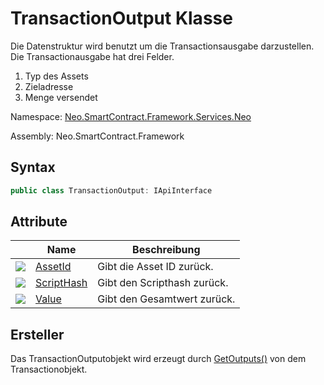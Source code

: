 # TransactionOutput Klasse

Die Datenstruktur wird benutzt um die Transactionsausgabe darzustellen. Die Transactionausgabe hat drei Felder.

1. Typ des Assets
2. Zieladresse
3. Menge versendet

Namespace: [Neo.SmartContract.Framework.Services.Neo](../neo.md)

Assembly: Neo.SmartContract.Framework

## Syntax

```c#
public class TransactionOutput: IApiInterface
```

## Attribute

| | Name | Beschreibung |
| ---------------------------------------- | ---------------------------------------- | ------ |
| ![](https://i-msdn.sec.s-msft.com/dynimg/IC74937.jpeg) | [AssetId](TransactionOutput/AssetId.md)  | Gibt die Asset ID zurück. |
| ![](https://i-msdn.sec.s-msft.com/dynimg/IC74937.jpeg) | [ScriptHash](TransactionOutput/ScriptHash.md) | Gibt den Scripthash zurück. |
| ![](https://i-msdn.sec.s-msft.com/dynimg/IC74937.jpeg) | [Value](TransactionOutput/Value.md)      | Gibt den Gesamtwert  zurück.|

## Ersteller

Das TransactionOutputobjekt wird erzeugt durch [GetOutputs()](Transaction/GetOutputs.md) von dem Transactionobjekt.
